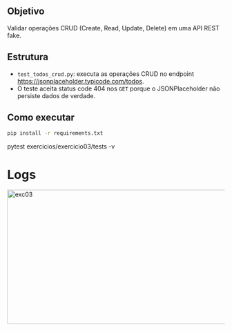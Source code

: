 ## Objetivo
Validar operações CRUD (Create, Read, Update, Delete) em uma API REST fake.

## Estrutura
- `test_todos_crud.py`: executa as operações CRUD no endpoint https://jsonplaceholder.typicode.com/todos.
- O teste aceita status code 404 nos `GET` porque o JSONPlaceholder não persiste dados de verdade.

## Como executar
```bash
pip install -r requirements.txt
```
pytest exercicios/exercicio03/tests -v

# Logs
<img width="1283" height="311" alt="exc03" src="https://github.com/user-attachments/assets/b12f9fdb-543b-4c06-b427-d07f4fd1cf01" />
